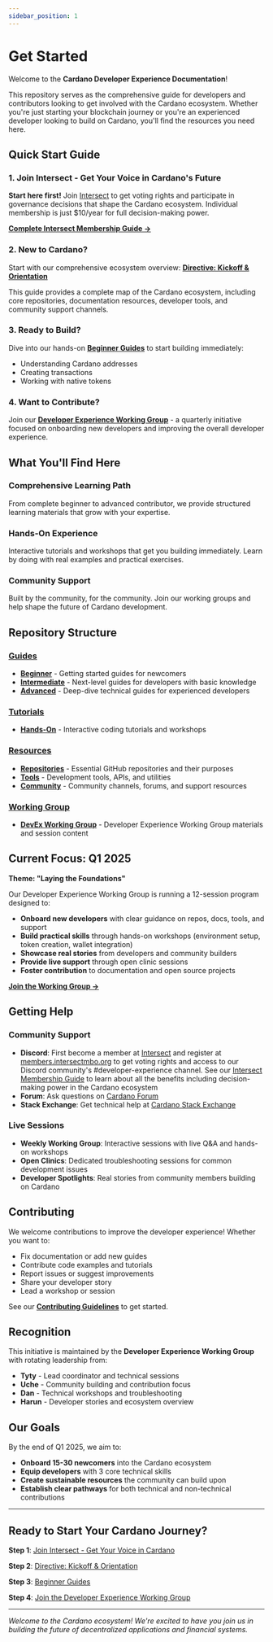 ```yaml
---
sidebar_position: 1
---
```


# Get Started

Welcome to the **Cardano Developer Experience Documentation**!

This repository serves as the comprehensive guide for developers and contributors looking to get involved with the Cardano ecosystem. Whether you're just starting your blockchain journey or you're an experienced developer looking to build on Cardano, you'll find the resources you need here.

## Quick Start Guide

### 1. **Join Intersect - Get Your Voice in Cardano's Future**
**Start here first!** Join [Intersect](https://www.intersectmbo.org/) to get voting rights and participate in governance decisions that shape the Cardano ecosystem. Individual membership is just $10/year for full decision-making power.

**[Complete Intersect Membership Guide →](./intersect-membership-guide.md)**

### 2. **New to Cardano?**
Start with our comprehensive ecosystem overview: [**Directive: Kickoff & Orientation**](./Guides/directive-kickoff.md)

This guide provides a complete map of the Cardano ecosystem, including core repositories, documentation resources, developer tools, and community support channels.

### 3. **Ready to Build?**
Dive into our hands-on [**Beginner Guides**](./Guides/Beginner/) to start building immediately:
- Understanding Cardano addresses
- Creating transactions
- Working with native tokens

### 4. **Want to Contribute?**
Join our [**Developer Experience Working Group**](./Working-Group/Q1-2025/) - a quarterly initiative focused on onboarding new developers and improving the overall developer experience.

## What You'll Find Here

### **Comprehensive Learning Path**
From complete beginner to advanced contributor, we provide structured learning materials that grow with your expertise.

### **Hands-On Experience**
Interactive tutorials and workshops that get you building immediately. Learn by doing with real examples and practical exercises.

### **Community Support**
Built by the community, for the community. Join our working groups and help shape the future of Cardano development.

## Repository Structure

### [Guides](./Guides/)
- **[Beginner](./Guides/Beginner/)** - Getting started guides for newcomers
- **[Intermediate](./Guides/Intermediate/)** - Next-level guides for developers with basic knowledge  
- **[Advanced](./Guides/Advanced/)** - Deep-dive technical guides for experienced developers

### [Tutorials](./Tutorials/)
- **[Hands-On](./Tutorials/Hands-On/)** - Interactive coding tutorials and workshops

### [Resources](./Resources/)
- **[Repositories](./Resources/Repositories/)** - Essential GitHub repositories and their purposes
- **[Tools](./Resources/Tools/)** - Development tools, APIs, and utilities
- **[Community](./Resources/Community/)** - Community channels, forums, and support resources

### [Working Group](./Working-Group/)
- **[DevEx Working Group](./Working-Group/)** - Developer Experience Working Group materials and session content

## Current Focus: Q1 2025

**Theme: "Laying the Foundations"**

Our Developer Experience Working Group is running a 12-session program designed to:

- **Onboard new developers** with clear guidance on repos, docs, tools, and support
- **Build practical skills** through hands-on workshops (environment setup, token creation, wallet integration)
- **Showcase real stories** from developers and community builders
- **Provide live support** through open clinic sessions
- **Foster contribution** to documentation and open source projects

[**Join the Working Group →**](./Working-Group/Q1-2025/)

## Getting Help

### **Community Support**
- **Discord**: First become a member at [Intersect](https://www.intersectmbo.org/) and register at [members.intersectmbo.org](https://members.intersectmbo.org/registration) to get voting rights and access to our Discord community's #developer-experience channel. See our [Intersect Membership Guide](./intersect-membership-guide.md) to learn about all the benefits including decision-making power in the Cardano ecosystem
- **Forum**: Ask questions on [Cardano Forum](https://forum.cardano.org)
- **Stack Exchange**: Get technical help at [Cardano Stack Exchange](https://cardano.stackexchange.com)

### **Live Sessions**
- **Weekly Working Group**: Interactive sessions with live Q&A and hands-on workshops
- **Open Clinics**: Dedicated troubleshooting sessions for common development issues
- **Developer Spotlights**: Real stories from community members building on Cardano

## Contributing

We welcome contributions to improve the developer experience! Whether you want to:

- Fix documentation or add new guides
- Contribute code examples and tutorials  
- Report issues or suggest improvements
- Share your developer story
- Lead a workshop or session

See our [**Contributing Guidelines**](../CONTRIBUTING.md) to get started.

## Recognition

This initiative is maintained by the **Developer Experience Working Group** with rotating leadership from:
- **Tyty** - Lead coordinator and technical sessions
- **Uche** - Community building and contribution focus  
- **Dan** - Technical workshops and troubleshooting
- **Harun** - Developer stories and ecosystem overview

## Our Goals

By the end of Q1 2025, we aim to:
- **Onboard 15-30 newcomers** into the Cardano ecosystem
- **Equip developers** with 3 core technical skills
- **Create sustainable resources** the community can build upon
- **Establish clear pathways** for both technical and non-technical contributions

---

## Ready to Start Your Cardano Journey?

**Step 1**: [Join Intersect - Get Your Voice in Cardano](./intersect-membership-guide.md)

**Step 2**: [Directive: Kickoff & Orientation](./Guides/directive-kickoff.md)

**Step 3**: [Beginner Guides](./Guides/Beginner/)

**Step 4**: [Join the Developer Experience Working Group](./Working-Group/)

---

*Welcome to the Cardano ecosystem! We're excited to have you join us in building the future of decentralized applications and financial systems.*